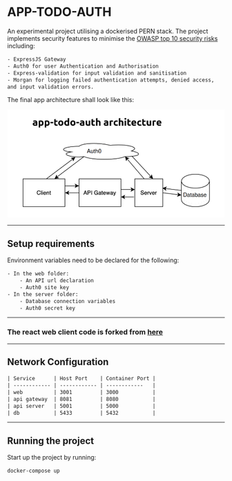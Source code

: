 # APP-TODO-AUTH

An experimental project utilising a dockerised PERN stack. The project implements security features to minimise the [OWASP top 10 security risks](https://owasp.org/www-project-top-ten/) including:

    - ExpressJS Gateway
    - Auth0 for user Authentication and Authorisation
    - Express-validation for input validation and sanitisation
    - Morgan for logging failed authentication attempts, denied access, and input validation errors.

The final app architecture shall look like this:

![APP-TODO-AUTH ARCHITECTURE](/img/app-architecture.png)


---

## Setup requirements

Environment variables need to be declared for the following:

    - In the web folder: 
        - An API url declaration
        - Auth0 site key
    - In the server folder: 
        - Database connection variables
        - Auth0 secret key

---

### The react web client code is forked from [here](https://github.com/l0609890/pern-todo-app)

---

## Network Configuration

```
| Service      | Host Port    | Container Port |
| ------------ | ------------ | ------------   |
| web          | 3001         | 3000           |
| api gateway  | 8081         | 8080           |
| api server   | 5001         | 5000           |
| db           | 5433         | 5432           |
```

---

## Running the project

Start up the project by running:
```zsh
docker-compose up
```
